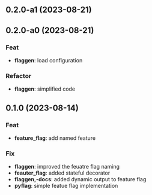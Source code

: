 ## 0.2.0-a1 (2023-08-21)

## 0.2.0-a0 (2023-08-21)

### Feat

- **flaggen**: load configuration

### Refactor

- **flaggen**: simplified code

## 0.1.0 (2023-08-14)

### Feat

- **feature_flag**: add named feature

### Fix

- **flaggen**: improved the feuatre flag naming
- **feauter_flag**: added stateful decorator
- **flaggen,-docs**: added dynamic output to feature flag
- **pyflag**: simple featue flag implementation
